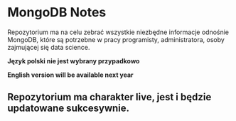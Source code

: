 # MongoDB Notes

Repozytorium ma na celu zebrać wszystkie niezbędne informacje odnośnie MongoDB, które są potrzebne w pracy programisty, administratora, osoby zajmującej się data science.

**Język polski nie jest wybrany przypadkowo**

**English version will be available next year**

## Repozytorium ma charakter live, jest i będzie updatowane sukcesywnie.
